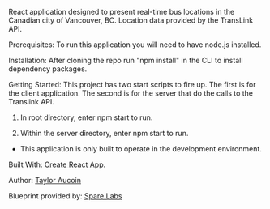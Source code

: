 React application designed to present real-time bus locations in the Canadian city of Vancouver, BC. Location data provided by the TransLink API.

Prerequisites:
  To run this application you will need to have node.js installed.

Installation:
  After cloning the repo run "npm install" in the CLI to install dependency packages.

Getting Started:
  This project has two start scripts to fire up. The first is for the client application. The second is for the server that do the calls to the Translink API.

  1) In root directory, enter npm start to run.

  2) Within the server directory, enter npm start to run.

  * This application is only built to operate in the development environment.


Built With:
  [Create React App](https://github.com/facebookincubator/create-react-app).

Author:
  [Taylor Aucoin](https://github.com/colorwheeloflife)

Blueprint provided by:
  [Spare Labs](sparelabs.com)
